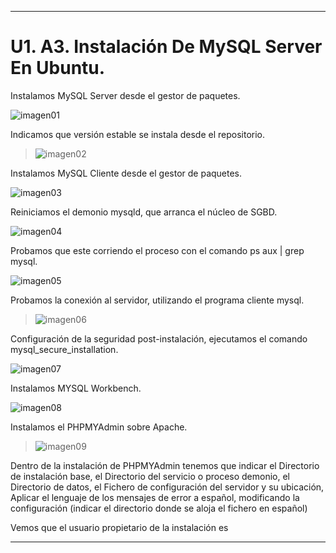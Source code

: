 ___

# U1. A3. Instalación De MySQL Server En Ubuntu.

Instalamos MySQL Server desde el gestor de paquetes.

![imagen01](,/images/.png)

Indicamos que versión estable se instala desde el repositorio.

>![imagen02](./images/.png)

Instalamos MySQL Cliente desde el gestor de paquetes.

![imagen03](./images/.png)

Reiniciamos el demonio mysqld, que arranca el núcleo de SGBD.

![imagen04](./images/.png)

Probamos que este corriendo el proceso con el comando ps aux | grep mysql.

![imagen05](./images/.png)

Probamos la conexión al servidor, utilizando el programa cliente mysql.

>![imagen06](./images/.png)

Configuración de la seguridad post-instalación, ejecutamos el comando mysql_secure_installation.

![imagen07](./images/.png)

Instalamos MYSQL Workbench.

![imagen08](./images/.png)

Instalamos el PHPMYAdmin sobre Apache.

>![imagen09](./images/.png)

Dentro de la instalación de PHPMYAdmin tenemos que indicar el Directorio de instalación base, el Directorio del servicio o proceso demonio, el  Directorio de datos, el Fichero de configuración del servidor y su ubicación, Aplicar el lenguaje de los mensajes de error a español, modificando la configuración (indicar el directorio donde se aloja el fichero en español)

Vemos que el usuario propietario de la instalación es

___
